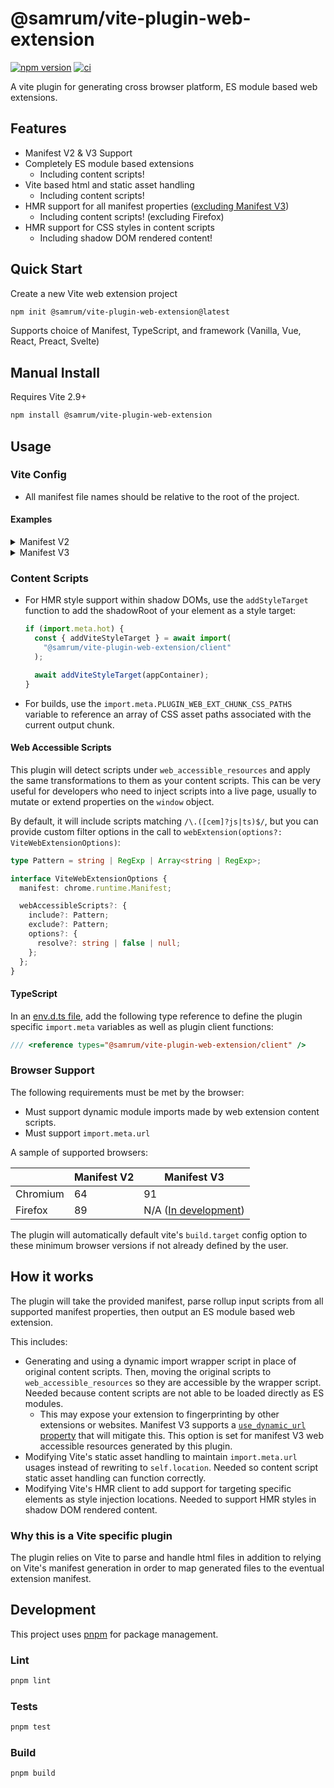 # @samrum/vite-plugin-web-extension

[![npm version](https://badge.fury.io/js/@samrum%2Fvite-plugin-web-extension.svg)](https://badge.fury.io/js/@samrum%2Fvite-plugin-web-extension)
[![ci](https://github.com/samrum/vite-plugin-web-extension/actions/workflows/ci.yml/badge.svg)](https://github.com/samrum/vite-plugin-web-extension/actions/workflows/ci.yml)

A vite plugin for generating cross browser platform, ES module based web extensions.

## Features

- Manifest V2 & V3 Support
- Completely ES module based extensions
  - Including content scripts!
- Vite based html and static asset handling
  - Including content scripts!
- HMR support for all manifest properties ([excluding Manifest V3](https://bugs.chromium.org/p/chromium/issues/detail?id=1290188))
  - Including content scripts! (excluding Firefox)
- HMR support for CSS styles in content scripts
  - Including shadow DOM rendered content!

## Quick Start

Create a new Vite web extension project

```sh
npm init @samrum/vite-plugin-web-extension@latest
```

Supports choice of Manifest, TypeScript, and framework (Vanilla, Vue, React, Preact, Svelte)

## Manual Install

Requires Vite 2.9+

```sh
npm install @samrum/vite-plugin-web-extension
```

## Usage

### Vite Config

- All manifest file names should be relative to the root of the project.

#### Examples

<details>
  <summary>Manifest V2</summary>

    import { defineConfig } from "vite";
    import webExtension from "@samrum/vite-plugin-web-extension";

    export default defineConfig({
      plugins: [
        webExtension({
          manifest: {
            name: pkg.name,
            description: pkg.description,
            version: pkg.version,
            manifest_version: 2,
            background: {
              scripts: ["src/background/script.js"],
            },
          },
        }),
      ],
    });

</details>

<details>
  <summary>Manifest V3</summary>

    import { defineConfig } from "vite";
    import webExtension from "@samrum/vite-plugin-web-extension";

    export default defineConfig({
      plugins: [
        webExtension({
          manifest: {
            name: pkg.name,
            description: pkg.description,
            version: pkg.version,
            manifest_version: 3,
            background: {
              service_worker: "src/background/serviceWorker.js",
            },
          },
        }),
      ],
    });

</details>

### Content Scripts

- For HMR style support within shadow DOMs, use the `addStyleTarget` function to add the shadowRoot of your element as a style target:

  ```js
  if (import.meta.hot) {
    const { addViteStyleTarget } = await import(
      "@samrum/vite-plugin-web-extension/client"
    );

    await addViteStyleTarget(appContainer);
  }
  ```

- For builds, use the `import.meta.PLUGIN_WEB_EXT_CHUNK_CSS_PATHS` variable to reference an array of CSS asset paths associated with the current output chunk.

#### Web Accessible Scripts

This plugin will detect scripts under `web_accessible_resources` and apply the same transformations to them as your content scripts. This can be very useful for developers who need to inject scripts into a live page, usually to mutate or extend properties on the `window` object.

By default, it will include scripts matching `/\.([cem]?js|ts)$/`, but you can provide custom filter options in the call to `webExtension(options?: ViteWebExtensionOptions)`:

```ts
type Pattern = string | RegExp | Array<string | RegExp>;

interface ViteWebExtensionOptions {
  manifest: chrome.runtime.Manifest;

  webAccessibleScripts?: {
    include?: Pattern;
    exclude?: Pattern;
    options?: {
      resolve?: string | false | null;
    };
  };
}
```

#### TypeScript

In an [env.d.ts file](https://vitejs.dev/guide/env-and-mode.html#intellisense-for-typescript), add the following type reference to define the plugin specific `import.meta` variables as well as plugin client functions:

```ts
/// <reference types="@samrum/vite-plugin-web-extension/client" />
```

### Browser Support

The following requirements must be met by the browser:

- Must support dynamic module imports made by web extension content scripts.
- Must support `import.meta.url`

A sample of supported browsers:

|          | Manifest V2 | Manifest V3                                                                            |
| -------- | ----------- | -------------------------------------------------------------------------------------- |
| Chromium | 64          | 91                                                                                     |
| Firefox  | 89          | N/A ([In development](https://blog.mozilla.org/addons/2021/05/27/manifest-v3-update/)) |

The plugin will automatically default vite's `build.target` config option to these minimum browser versions if not already defined by the user.

## How it works

The plugin will take the provided manifest, parse rollup input scripts from all supported manifest properties, then output an ES module based web extension.

This includes:

- Generating and using a dynamic import wrapper script in place of original content scripts. Then, moving the original scripts to `web_accessible_resources` so they are accessible by the wrapper script. Needed because content scripts are not able to be loaded directly as ES modules.
  - This may expose your extension to fingerprinting by other extensions or websites. Manifest V3 supports a [`use_dynamic_url` property](https://developer.chrome.com/docs/extensions/mv3/manifest/web_accessible_resources/#:~:text=access%20the%20resources.-,use_dynamic_url,-If%20true%2C%20only) that will mitigate this. This option is set for manifest V3 web accessible resources generated by this plugin.
- Modifying Vite's static asset handling to maintain `import.meta.url` usages instead of rewriting to `self.location`. Needed so content script static asset handling can function correctly.
- Modifying Vite's HMR client to add support for targeting specific elements as style injection locations. Needed to support HMR styles in shadow DOM rendered content.

### Why this is a Vite specific plugin

The plugin relies on Vite to parse and handle html files in addition to relying on Vite's manifest generation in order to map generated files to the eventual extension manifest.

## Development

This project uses [pnpm](https://pnpm.io/) for package management.

### Lint

```sh
pnpm lint
```

### Tests

```sh
pnpm test
```

### Build

```sh
pnpm build
```
